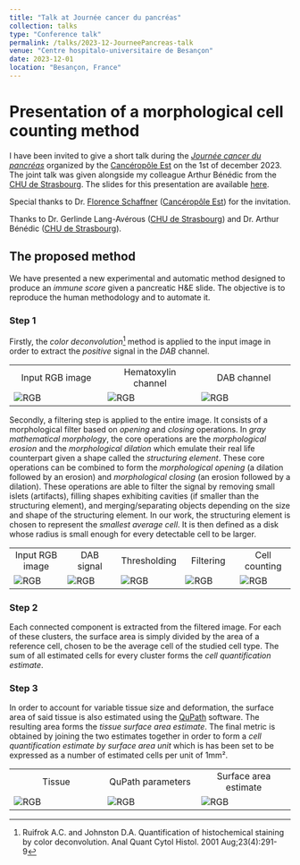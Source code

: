 ```yaml
---
title: "Talk at Journée cancer du pancréas"
collection: talks
type: "Conference talk"
permalink: /talks/2023-12-JourneePancreas-talk
venue: "Centre hospitalo-universitaire de Besançon"
date: 2023-12-01
location: "Besançon, France"
---
```


# Presentation of a morphological cell counting method

I have been invited to give a short talk during the [*Journée cancer du pancréas*](https://www.canceropole-est.org/journee-cancer-du-pancreas) organized by the [Cancéropôle Est](https://www.canceropole-est.org/) on the 1st of december 2023.
The joint talk was given alongside my colleague Arthur Bénédic from the [CHU de Strasbourg](https://www.chru-strasbourg.fr/).
The slides for this presentation are available [here](/files/2023-JourneePancreas-slides.pdf).

Special thanks to Dr. [Florence Schaffner](https://www.canceropole-est.org/la-recherche/annuaire-du-canceropole-est/personnes/detail?id=2593) ([Cancéropôle Est](https://www.canceropole-est.org/)) for the invitation.

Thanks to Dr. Gerlinde Lang-Avérous ([CHU de Strasbourg](https://www.chru-strasbourg.fr/)) and Dr. Arthur Bénédic ([CHU de Strasbourg](https://www.chru-strasbourg.fr/)).

## The proposed method

We have presented a new experimental and automatic method designed to produce an *immune score* given a pancreatic H&E slide.
The objective is to reproduce the human methodology and to automate it.

### Step 1

Firstly, the *color deconvolution*[^1] method is applied to the input image in order to extract the *positive* signal in the *DAB* channel.

<table>
    <tr>
        <td width="33%" align="middle">Input RGB image</td>
        <td width="33%" align="middle">Hematoxylin channel</td>
        <td width="33%" align="middle">DAB channel</td>
    </tr>
    <tr>
        <td valign="top"><img src="https://romain96.github.io//files/2023-JourneePancreas/deconvolution_rgb.png" alt="RGB"/></td>
        <td valign="top"><img src="https://romain96.github.io//files/2023-JourneePancreas/deconvolution_hematoxylin.png" alt="RGB"/></td>
        <td valign="top"><img src="https://romain96.github.io//files/2023-JourneePancreas/deconvolution_dab.png" alt="RGB"/></td>
    </tr>
</table>

Secondly, a filtering step is applied to the entire image.
It consists of a morphological filter based on *opening* and *closing* operations.
In *gray mathematical morphology*, the core operations are the *morphological erosion* and the *morphological dilation* which emulate their real life counterpart given a shape called the *structuring element*.
These core operations can be combined to form the *morphological opening* (a dilation followed by an erosion) and *morphological closing* (an erosion followed by a dilation).
These operations are able to filter the signal by removing small islets (artifacts), filling shapes exhibiting cavities (if smaller than the structuring element), and merging/separating objects depending on the size and shape of the structuring element.
In our work, the structuring element is chosen to represent the *smallest average cell*.
It is then defined as a disk whose radius is small enough for every detectable cell to be larger.

<table>
    <tr>
        <td width="20%" align="middle">Input RGB image</td>
        <td width="20%" align="middle">DAB signal</td>
        <td width="20%" align="middle">Thresholding</td>
        <td width="20%" align="middle">Filtering</td>
        <td width="20%" align="middle">Cell counting</td>
    </tr>
    <tr>
        <td valign="top"><img src="https://romain96.github.io//files/2023-JourneePancreas/input.png" alt="RGB"/></td>
        <td valign="top"><img src="https://romain96.github.io//files/2023-JourneePancreas/dab.png" alt="RGB"/></td>
        <td valign="top"><img src="https://romain96.github.io//files/2023-JourneePancreas/dab_thresholding.png" alt="RGB"/></td>
        <td valign="top"><img src="https://romain96.github.io//files/2023-JourneePancreas/dab_filtering.png" alt="RGB"/></td>
        <td valign="top"><img src="https://romain96.github.io//files/2023-JourneePancreas/output.png" alt="RGB"/></td>
    </tr>
</table>

### Step 2

Each connected component is extracted from the filtered image.
For each of these clusters, the surface area is simply divided by the area of a reference cell, chosen to be the average cell of the studied cell type.
The sum of all estimated cells for every cluster forms the *cell quantification estimate*.

### Step 3

In order to account for variable tissue size and deformation, the surface area of said tissue is also estimated using the [QuPath](https://qupath.github.io/) software.
The resulting area forms the *tissue surface area estimate*.
The final metric is obtained by joining the two estimates together in order to form a *cell quantification estimate by surface area unit* which is has been set to be expressed as a number of estimated cells per unit of 1mm².

<table>
    <tr>
        <td width="33%" align="middle">Tissue</td>
        <td width="33%" align="middle">QuPath parameters</td>
        <td width="33%" align="middle">Surface area estimate</td>
    </tr>
    <tr>
        <td valign="top"><img src="https://romain96.github.io//files/2023-JourneePancreas/tissue.png" alt="RGB"/></td>
        <td valign="top"><img src="https://romain96.github.io//files/2023-JourneePancreas/qupath.png" alt="RGB"/></td>
        <td valign="top"><img src="https://romain96.github.io//files/2023-JourneePancreas/tissue_area.png" alt="RGB"/></td>
    </tr>
</table>

[^1]: Ruifrok A.C. and Johnston D.A. Quantification of histochemical staining by color deconvolution. Anal Quant Cytol Histol. 2001 Aug;23(4):291-9